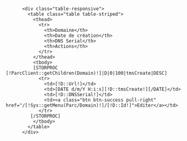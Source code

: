           <div class="table-responsive">
            <table class="table table-striped">
              <thead>
                <tr>
                  <th>Domaine</th>
                  <th>Date de création</th>
                  <th>DNS Serial</th>
                  <th>Actions</th>
                </tr>
              </thead>
              <tbody>
              [STORPROC [!ParcClient::getChildren(Domain)!]|D|0|100|tmsCreate|DESC]
                <tr>
                  <td>[!D::Url!]</td>
                  <td>[DATE d/m/Y H:i:s][!D::tmsCreate!][/DATE]</td>
                  <td>[!D::DNSSerial!]</td>
                  <td><a class="btn btn-success pull-right" href="/[!Sys::getMenu(Parc/Domain)!]/[!D::Id!]">Editer</a></td>
                </tr>
             [/STORPROC]
              </tbody>
            </table>
          </div>